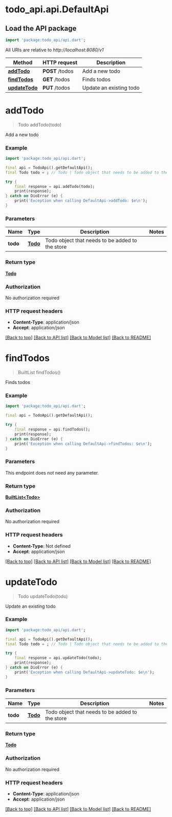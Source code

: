 # todo_api.api.DefaultApi

## Load the API package
```dart
import 'package:todo_api/api.dart';
```

All URIs are relative to *http://localhost:8080/v1*

Method | HTTP request | Description
------------- | ------------- | -------------
[**addTodo**](DefaultApi.md#addtodo) | **POST** /todos | Add a new todo
[**findTodos**](DefaultApi.md#findtodos) | **GET** /todos | Finds todos
[**updateTodo**](DefaultApi.md#updatetodo) | **PUT** /todos | Update an existing todo


# **addTodo**
> Todo addTodo(todo)

Add a new todo

### Example
```dart
import 'package:todo_api/api.dart';

final api = TodoApi().getDefaultApi();
final Todo todo = ; // Todo | Todo object that needs to be added to the store

try {
    final response = api.addTodo(todo);
    print(response);
} catch on DioError (e) {
    print('Exception when calling DefaultApi->addTodo: $e\n');
}
```

### Parameters

Name | Type | Description  | Notes
------------- | ------------- | ------------- | -------------
 **todo** | [**Todo**](Todo.md)| Todo object that needs to be added to the store | 

### Return type

[**Todo**](Todo.md)

### Authorization

No authorization required

### HTTP request headers

 - **Content-Type**: application/json
 - **Accept**: application/json

[[Back to top]](#) [[Back to API list]](../README.md#documentation-for-api-endpoints) [[Back to Model list]](../README.md#documentation-for-models) [[Back to README]](../README.md)

# **findTodos**
> BuiltList<Todo> findTodos()

Finds todos

### Example
```dart
import 'package:todo_api/api.dart';

final api = TodoApi().getDefaultApi();

try {
    final response = api.findTodos();
    print(response);
} catch on DioError (e) {
    print('Exception when calling DefaultApi->findTodos: $e\n');
}
```

### Parameters
This endpoint does not need any parameter.

### Return type

[**BuiltList&lt;Todo&gt;**](Todo.md)

### Authorization

No authorization required

### HTTP request headers

 - **Content-Type**: Not defined
 - **Accept**: application/json

[[Back to top]](#) [[Back to API list]](../README.md#documentation-for-api-endpoints) [[Back to Model list]](../README.md#documentation-for-models) [[Back to README]](../README.md)

# **updateTodo**
> Todo updateTodo(todo)

Update an existing todo

### Example
```dart
import 'package:todo_api/api.dart';

final api = TodoApi().getDefaultApi();
final Todo todo = ; // Todo | Todo object that needs to be added to the store

try {
    final response = api.updateTodo(todo);
    print(response);
} catch on DioError (e) {
    print('Exception when calling DefaultApi->updateTodo: $e\n');
}
```

### Parameters

Name | Type | Description  | Notes
------------- | ------------- | ------------- | -------------
 **todo** | [**Todo**](Todo.md)| Todo object that needs to be added to the store | 

### Return type

[**Todo**](Todo.md)

### Authorization

No authorization required

### HTTP request headers

 - **Content-Type**: application/json
 - **Accept**: application/json

[[Back to top]](#) [[Back to API list]](../README.md#documentation-for-api-endpoints) [[Back to Model list]](../README.md#documentation-for-models) [[Back to README]](../README.md)

